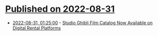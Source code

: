 # [Published on 2022-08-31](index.md)

* [2022-08-31, 01:25:00](https://entertainment.slashdot.org/story/22/08/30/2135210/studio-ghibli-film-catalog-now-available-on-digital-rental-platforms?utm_source=rss1.0mainlinkanon&utm_medium=feed) - [Studio Ghibli Film Catalog Now Available on Digital Rental Platforms](https://entertainment.slashdot.org/story/22/08/30/2135210/studio-ghibli-film-catalog-now-available-on-digital-rental-platforms?utm_source=rss1.0mainlinkanon&utm_medium=feed)
